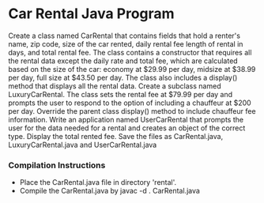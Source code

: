 # Car Rental Java Program

Create a class named CarRental that contains fields that hold a renter's name, zip code, size of the car rented, daily rental fee length of rental in days, and total rental fee. The class contains a constructor that requires all the rental data except the daily rate and total fee, which are calculated based on the size of the car: economy at $29.99 per day, midsize at $38.99 per day, full size at $43.50 per day. The class also includes a display() method that displays all the rental data. Create a subclass named LuxuryCarRental. The class sets the rental fee at $79.99 per day and prompts the user to respond to the option of including a chauffeur at $200 per day. Override the parent class display() method to include chauffeur fee information. Write an application named UserCarRental that prompts the user for the data needed for a rental and creates an object of the correct type. Display the total rented fee. Save the files as CarRental.java, LuxuryCarRental.java and UserCarRental.java 


### Compilation Instructions

* Place the CarRental.java file in directory 'rental'.
* Compile the CarRental.java by <addr> javac -d . CarRental.java <addr>
